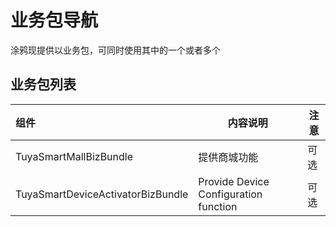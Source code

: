 # 业务包导航

涂鸦现提供以业务包，可同时使用其中的一个或者多个

## 业务包列表

| 组件                           | 内容说明         | 注意 |
| :--------------------------  | ---------------- | ---- |
| TuyaSmartMallBizBundle       | 提供商城功能     | 可选 |
| TuyaSmartDeviceActivatorBizBundle      | Provide Device Configuration function   | 可选 |

